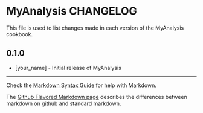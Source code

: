 MyAnalysis CHANGELOG
====================

This file is used to list changes made in each version of the MyAnalysis cookbook.

0.1.0
-----
- [your_name] - Initial release of MyAnalysis

- - -
Check the [Markdown Syntax Guide](http://daringfireball.net/projects/markdown/syntax) for help with Markdown.

The [Github Flavored Markdown page](http://github.github.com/github-flavored-markdown/) describes the differences between markdown on github and standard markdown.
